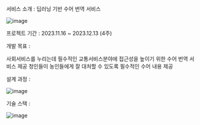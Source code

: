 서비스 소개 : 딥러닝 기반 수어 번역 서비스


![image](https://github.com/parvenuHJ/sign_lang_project/assets/139337239/ce5e42f9-9939-43ea-8674-6c329706d17a)

프로젝트 기간 :  2023.11.16 ~ 2023.12.13 (4주)


개발 목표 :


사회서비스를 누리는데 필수적인 교통서비스분야에 접근성을 높이기 위한 수어 번역 서비스 제공
청인들이 농인들에게 잘 대처할 수 있도록 필수적인 수어 내용 제공


설계 과정 :


![image](https://github.com/parvenuHJ/sign_lang_project/assets/139337239/9d74d70b-862d-4e98-a397-270b44ffadc0)

기술 스택 :


![image](https://github.com/parvenuHJ/sign_lang_project/assets/139337239/c2744bec-4a63-4427-bf38-2dbb8e342d2d)


